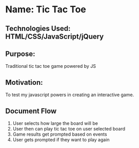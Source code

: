 # Name: Tic Tac Toe

## Technologies Used: HTML/CSS/JavaScript/jQuery

## Purpose: 

Traditional tic tac toe game powered by JS

## Motivation:

To test my javascript powers in creating an interactive game.

## Document Flow

1) User selects how large the board will be
2) User then can play tic tac toe on user selected board
3) Game results get prompted based on events
4) User gets prompted if they want to play again

